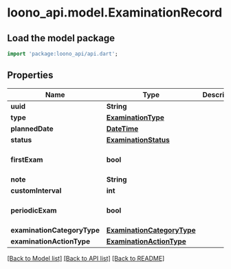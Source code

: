 # loono_api.model.ExaminationRecord

## Load the model package
```dart
import 'package:loono_api/api.dart';
```

## Properties
Name | Type | Description | Notes
------------ | ------------- | ------------- | -------------
**uuid** | **String** |  | [optional] 
**type** | [**ExaminationType**](ExaminationType.md) |  | 
**plannedDate** | [**DateTime**](DateTime.md) |  | [optional] 
**status** | [**ExaminationStatus**](ExaminationStatus.md) |  | [optional] 
**firstExam** | **bool** |  | [optional] [default to false]
**note** | **String** |  | [optional] 
**customInterval** | **int** |  | [optional] 
**periodicExam** | **bool** |  | [optional] [default to true]
**examinationCategoryType** | [**ExaminationCategoryType**](ExaminationCategoryType.md) |  | 
**examinationActionType** | [**ExaminationActionType**](ExaminationActionType.md) |  | [optional] 

[[Back to Model list]](../README.md#documentation-for-models) [[Back to API list]](../README.md#documentation-for-api-endpoints) [[Back to README]](../README.md)



